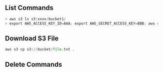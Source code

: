 ## List Commands

``` python
> aws s3 ls s3:xxxx/bucket1/
> export AWS_ACCESS_KEY_ID=AAA; export AWS_SECRET_ACCESS_KEY=BBB; aws s3 ls s3://bucket1/bucket2/
```

## Download S3 File

``` python
aws s3 cp s3://bucket/file.txt .
```

## Delete Commands
